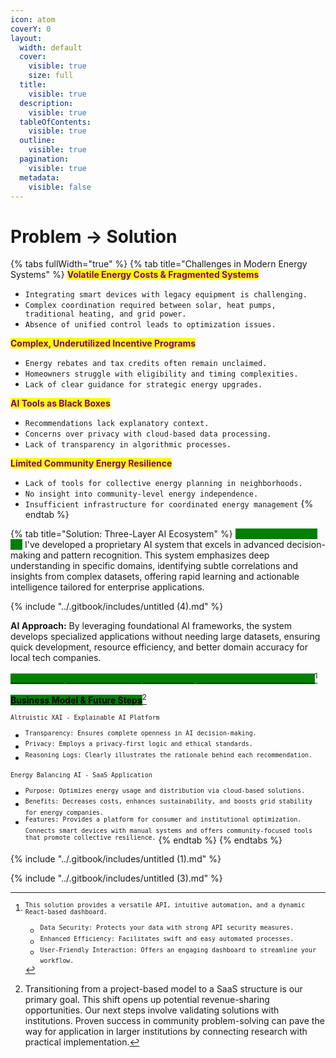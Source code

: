 ```yaml
---
icon: atom
coverY: 0
layout:
  width: default
  cover:
    visible: true
    size: full
  title:
    visible: true
  description:
    visible: true
  tableOfContents:
    visible: true
  outline:
    visible: true
  pagination:
    visible: true
  metadata:
    visible: false
---
```


# Problem -> Solution

{% tabs fullWidth="true" %}
{% tab title="Challenges in Modern Energy Systems" %}
<mark style="color:purple;">**Volatile Energy Costs & Fragmented Systems**</mark>

* `Integrating smart devices with legacy equipment is challenging.`
* `Complex coordination required between solar, heat pumps, traditional heating, and grid power.`
* `Absence of unified control leads to optimization issues.`

<mark style="color:purple;">**Complex, Underutilized Incentive Programs**</mark>

* `Energy rebates and tax credits often remain unclaimed.`
* `Homeowners struggle with eligibility and timing complexities.`
* `Lack of clear guidance for strategic energy upgrades.`

<mark style="color:purple;">**AI Tools as Black Boxes**</mark>

* `Recommendations lack explanatory context.`
* `Concerns over privacy with cloud-based data processing.`
* `Lack of transparency in algorithmic processes.`

<mark style="color:purple;">**Limited Community Energy Resilience**</mark>

* `Lack of tools for collective energy planning in neighborhoods.`
* `No insight into community-level energy independence.`
* `Insufficient infrastructure for coordinated energy management`
{% endtab %}

{% tab title="Solution: Three-Layer AI Ecosystem" %}
<mark style="color:green;background-color:green;">**Precision Semantic AI:**</mark> I've developed a proprietary AI system that excels in advanced decision-making and pattern recognition. This system emphasizes deep understanding in specific domains, identifying subtle correlations and insights from complex datasets, offering rapid learning and actionable intelligence tailored for enterprise applications.

{% include "../.gitbook/includes/untitled (4).md" %}

**AI Approach:** By leveraging foundational AI frameworks, the system develops specialized applications without needing large datasets, ensuring quick development, resource efficiency, and better domain accuracy for local tech companies.

[<mark style="color:green;background-color:green;">`Technical Implementation: API, Automation, and Interactive Dashboard`</mark>](#user-content-fn-1)[^1]

[<mark style="background-color:green;">**Business Model & Future Steps**</mark>](#user-content-fn-2)[^2]

<sup>`Altruistic XAI - Explainable AI Platform`</sup>

* <sup>`Transparency: Ensures complete openness in AI decision-making.`</sup>
* <sup>`Privacy: Employs a privacy-first logic and ethical standards.`</sup>
* <sup>`Reasoning Logs: Clearly illustrates the rationale behind each recommendation.`</sup>

<sup>`Energy Balancing AI - SaaS Application`</sup>

* <sup>`Purpose: Optimizes energy usage and distribution via cloud-based solutions.`</sup>
* <sup>`Benefits: Decreases costs, enhances sustainability, and boosts grid stability for energy companies.`</sup>
* <sup>`Features: Provides a platform for consumer and institutional optimization. Connects smart devices with manual systems and offers community-focused tools that promote collective resilience.`</sup>
{% endtab %}
{% endtabs %}

{% include "../.gitbook/includes/untitled (1).md" %}

{% include "../.gitbook/includes/untitled (3).md" %}



[^1]: <sup>`This solution provides a versatile API, intuitive automation, and a dynamic React-based dashboard.`</sup>

    * <sup>`Data Security: Protects your data with strong API security measures.`</sup>
    * <sup>`Enhanced Efficiency: Facilitates swift and easy automated processes.`</sup>
    * <sup>`User-Friendly Interaction: Offers an engaging dashboard to streamline your workflow.`</sup>

[^2]: Transitioning from a project-based model to a SaaS structure is our primary goal. This shift opens up potential revenue-sharing opportunities. Our next steps involve validating solutions with institutions. Proven success in community problem-solving can pave the way for application in larger institutions by connecting research with practical implementation.
